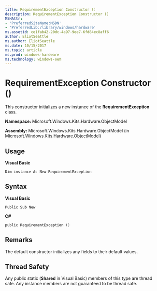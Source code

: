 ```yaml
---
title: RequirementException Constructor ()
description: RequirementException Constructor ()
MSHAttr:
- 'PreferredSiteName:MSDN'
- 'PreferredLib:/library/windows/hardware'
ms.assetid: ce1fab42-20dc-4a97-9ee7-6fd84ec8aff6
author: EliotSeattle
ms.author: EliotSeattle
ms.date: 10/15/2017
ms.topic: article
ms.prod: windows-hardware
ms.technology: windows-oem
---
```


# RequirementException Constructor ()


This constructor initializes a new instance of the **RequirementException** class.

**Namespace:** Microsoft.Windows.Kits.Hardware.ObjectModel

**Assembly:** Microsoft.Windows.Kits.Hardware.ObjectModel (in Microsoft.Windows.Kits.Hardware.ObjectModel)

## <span id="Usage"></span><span id="usage"></span><span id="USAGE"></span>Usage


**Visual Basic**

`Dim instance As New RequirementException`

## <span id="Syntax"></span><span id="syntax"></span><span id="SYNTAX"></span>Syntax


**Visual Basic**

`Public Sub New`

**C#**

`public RequirementException ()`

## <span id="Remarks"></span><span id="remarks"></span><span id="REMARKS"></span>Remarks


The default constructor initializes any fields to their default values.

## <span id="Thread_Safety"></span><span id="thread_safety"></span><span id="THREAD_SAFETY"></span>Thread Safety


Any public static (**Shared** in Visual Basic) members of this type are thread safe. Any instance members are not guaranteed to be thread safe.

 

 






